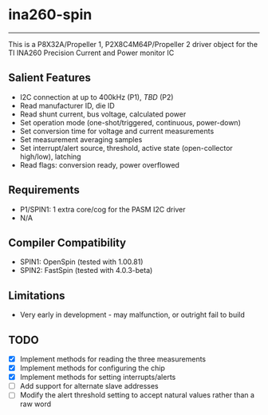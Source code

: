 # ina260-spin
-------------

This is a P8X32A/Propeller 1, P2X8C4M64P/Propeller 2 driver object for the TI INA260 Precision Current and Power monitor IC

## Salient Features

* I2C connection at up to 400kHz (P1), _TBD_ (P2)
* Read manufacturer ID, die ID
* Read shunt current, bus voltage, calculated power
* Set operation mode (one-shot/triggered, continuous, power-down)
* Set conversion time for voltage and current measurements
* Set measurement averaging samples
* Set interrupt/alert source, threshold, active state (open-collector high/low), latching
* Read flags: conversion ready, power overflowed

## Requirements

* P1/SPIN1: 1 extra core/cog for the PASM I2C driver
* N/A

## Compiler Compatibility

* SPIN1: OpenSpin (tested with 1.00.81)
* SPIN2: FastSpin (tested with 4.0.3-beta)

## Limitations

* Very early in development - may malfunction, or outright fail to build

## TODO

- [x] Implement methods for reading the three measurements
- [x] Implement methods for configuring the chip
- [x] Implement methods for setting interrupts/alerts
- [ ] Add support for alternate slave addresses
- [ ] Modify the alert threshold setting to accept natural values rather than a raw word

